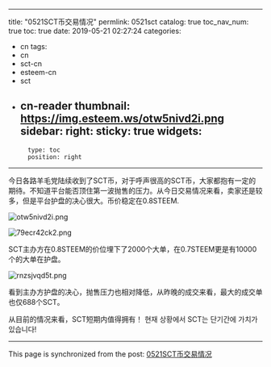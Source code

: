 
---
title: "0521SCT币交易情况"
permlink: 0521sct
catalog: true
toc_nav_num: true
toc: true
date: 2019-05-21 02:27:24
categories:
- cn
tags:
- cn
- sct-cn
- esteem-cn
- sct
- cn-reader
thumbnail: https://img.esteem.ws/otw5nivd2i.png
sidebar:
    right:
        sticky: true
widgets:
    -
        type: toc
        position: right
---


今日各路羊毛党陆续收到了SCT币，对于呼声很高的SCT币，大家都抱有一定的期待。不知道平台能否顶住第一波抛售的压力。从今日交易情况来看，卖家还是较多，但是平台护盘的决心很大。币价稳定在0.8STEEM.

![otw5nivd2i.png](https://img.esteem.ws/otw5nivd2i.png)

![79ecr42ck2.png](https://img.esteem.ws/79ecr42ck2.png)

SCT主办方在0.8STEEM的价位埋下了2000个大单，在0.7STEEM更是有10000个的大单在护盘。

![rnzsjvqd5t.png](https://img.esteem.ws/rnzsjvqd5t.png)

看到主办方护盘的决心，抛售压力也相对降低，从昨晚的成交来看，最大的成交单也仅688个SCT。

从目前的情况来看，SCT短期内值得拥有！
현재 상황에서 SCT는 단기간에 가치가 있습니다!

- - -

This page is synchronized from the post: [0521SCT币交易情况](https://steemit.com/@m18207319997/0521sct)
